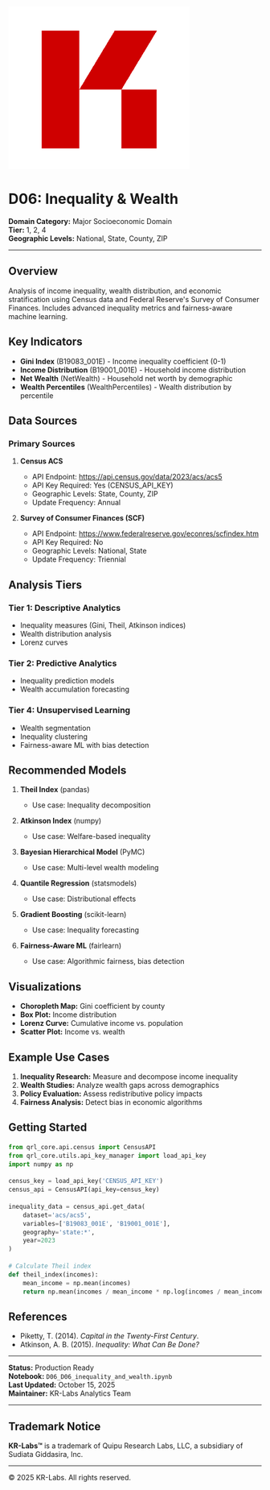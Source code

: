 ![KR-Labs](../../../assets/images/KRLabs_WebLogo.png)

# D06: Inequality & Wealth

**Domain Category:** Major Socioeconomic Domain  
**Tier:** 1, 2, 4  
**Geographic Levels:** National, State, County, ZIP

---

## Overview

Analysis of income inequality, wealth distribution, and economic stratification using Census data and Federal Reserve's Survey of Consumer Finances. Includes advanced inequality metrics and fairness-aware machine learning.

## Key Indicators

- **Gini Index** (B19083_001E) - Income inequality coefficient (0-1)
- **Income Distribution** (B19001_001E) - Household income distribution
- **Net Wealth** (NetWealth) - Household net worth by demographic
- **Wealth Percentiles** (WealthPercentiles) - Wealth distribution by percentile

## Data Sources

### Primary Sources

1. **Census ACS**
   - API Endpoint: https://api.census.gov/data/2023/acs/acs5
   - API Key Required: Yes (CENSUS_API_KEY)
   - Geographic Levels: State, County, ZIP
   - Update Frequency: Annual

2. **Survey of Consumer Finances (SCF)**
   - API Endpoint: https://www.federalreserve.gov/econres/scfindex.htm
   - API Key Required: No
   - Geographic Levels: National, State
   - Update Frequency: Triennial

## Analysis Tiers

### Tier 1: Descriptive Analytics
- Inequality measures (Gini, Theil, Atkinson indices)
- Wealth distribution analysis
- Lorenz curves

### Tier 2: Predictive Analytics
- Inequality prediction models
- Wealth accumulation forecasting

### Tier 4: Unsupervised Learning
- Wealth segmentation
- Inequality clustering
- Fairness-aware ML with bias detection

## Recommended Models

1. **Theil Index** (pandas)
   - Use case: Inequality decomposition

2. **Atkinson Index** (numpy)
   - Use case: Welfare-based inequality

3. **Bayesian Hierarchical Model** (PyMC)
   - Use case: Multi-level wealth modeling

4. **Quantile Regression** (statsmodels)
   - Use case: Distributional effects

5. **Gradient Boosting** (scikit-learn)
   - Use case: Inequality forecasting

6. **Fairness-Aware ML** (fairlearn)
   - Use case: Algorithmic fairness, bias detection

## Visualizations

- **Choropleth Map:** Gini coefficient by county
- **Box Plot:** Income distribution
- **Lorenz Curve:** Cumulative income vs. population
- **Scatter Plot:** Income vs. wealth

## Example Use Cases

1. **Inequality Research:** Measure and decompose income inequality
2. **Wealth Studies:** Analyze wealth gaps across demographics
3. **Policy Evaluation:** Assess redistributive policy impacts
4. **Fairness Analysis:** Detect bias in economic algorithms

## Getting Started

```python
from qrl_core.api.census import CensusAPI
from qrl_core.utils.api_key_manager import load_api_key
import numpy as np

census_key = load_api_key('CENSUS_API_KEY')
census_api = CensusAPI(api_key=census_key)

inequality_data = census_api.get_data(
    dataset='acs/acs5',
    variables=['B19083_001E', 'B19001_001E'],
    geography='state:*',
    year=2023
)

# Calculate Theil index
def theil_index(incomes):
    mean_income = np.mean(incomes)
    return np.mean(incomes / mean_income * np.log(incomes / mean_income))
```

## References

- Piketty, T. (2014). *Capital in the Twenty-First Century*.
- Atkinson, A. B. (2015). *Inequality: What Can Be Done?*

---

**Status:** Production Ready  
**Notebook:** `D06_D06_inequality_and_wealth.ipynb`  
**Last Updated:** October 15, 2025  
**Maintainer:** KR-Labs Analytics Team

---

## Trademark Notice

**KR-Labs™** is a trademark of Quipu Research Labs, LLC, a subsidiary of Sudiata Giddasira, Inc.

---

© 2025 KR-Labs. All rights reserved.
